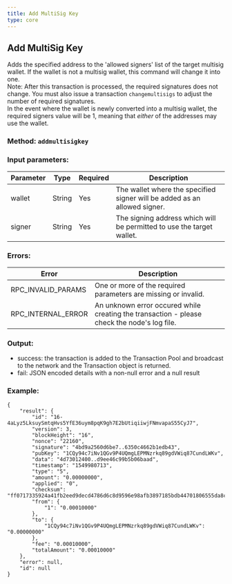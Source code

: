 ```yaml
---
title: Add MultiSig Key
type: core
---
```

## Add MultiSig Key
Adds the specified address to the 'allowed signers' list of the target multisig wallet. If the wallet is not a multisig wallet, this command will change it into one.  
Note: After this transaction is processed, the required signatures does not change. You must also issue a transaction `changemultisigs` to adjust the number of required signatures.  
In the event where the wallet is newly converted into a multisig wallet, the required signers value will be 1, meaning that *either* of the addresses may use the wallet.

### Method: `addmultisigkey`
### Input parameters:

| Parameter | Type | Required | Description |
| --- | --- | --- | --- |
| wallet | String | Yes | The wallet where the specified signer will be added as an allowed signer. |
| signer | String | Yes | The signing address which will be permitted to use the target wallet. |

### Errors:

| Error | Description |
| --- | --- |
| RPC_INVALID_PARAMS | One or more of the required parameters are missing or invalid. |
| RPC_INTERNAL_ERROR | An unknown error occured while creating the transaction - please check the node's log file. |
 
### Output:
- success: the transaction is added to the Transaction Pool and broadcast to the network and the Transaction object is returned.
- fail: JSON encoded details with a non-null error and a null result

### Example:
```
{
    "result": {
        "id": "16-4aLyz5LksuySmtqHvs5YfE36uym8pqK9gh7E2bUtiqiiwjFNmvapaS55CyJ7",
        "version": 3,
        "blockHeight": "16",
        "nonce": "22160",
        "signature": "4bd9a2560d6be7..6350c4662b1edb43",
        "pubKey": "1CQy94c7iNv1QGv9P4UQmgLEPMNzrkq89gdVWiq87CundLWKv",
        "data": "4d73012400..d9ee46c99b5b06baad",
        "timestamp": "1549980713",
        "type": "5",
        "amount": "0.00000000",
        "applied": "0",
        "checksum": "ff0717335924a41fb2eed9decd4786d6c8d9596e98afb3897185bdb44701806555da8ca9b3724758b2edcfdd",
        "from": {
            "1": "0.00010000"
        },
        "to": {
            "1CQy94c7iNv1QGv9P4UQmgLEPMNzrkq89gdVWiq87CundLWKv": "0.00000000"
        },
        "fee": "0.00010000",
        "totalAmount": "0.00010000"
    },
    "error": null,
    "id": null
}
```